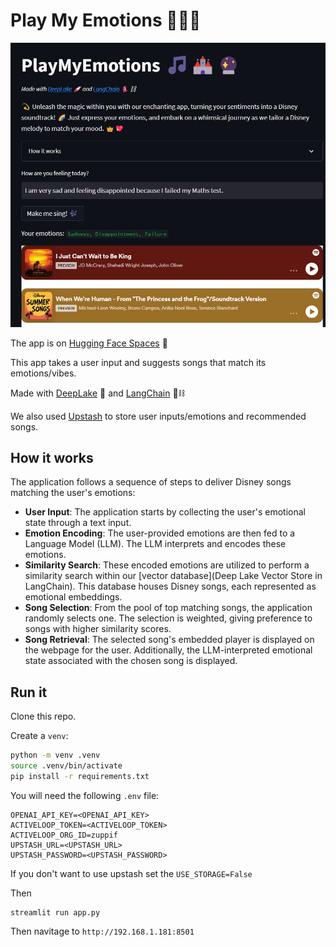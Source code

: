 # Play My Emotions 🎵🏰🔮

![Live Demo](PlayMyEmotions.jpeg)

The app is on [Hugging Face Spaces](https://huggingface.co/spaces/DjPapzin/PlayMyEmotions) 🤗

This app takes a user input and suggests songs that match its emotions/vibes.

Made with [DeepLake](https://www.deeplake.ai/) 🚀 and [LangChain](https://python.langchain.com/en/latest/index.html) 🦜⛓️ 

We also used [Upstash](https://upstash.com/) to store user inputs/emotions and recommended songs.

## How it works

The application follows a sequence of steps to deliver Disney songs matching the user's emotions:

- **User Input**: The application starts by collecting the user's emotional state through a text input.
- **Emotion Encoding**: The user-provided emotions are then fed to a Language Model (LLM). The LLM interprets and encodes these emotions.
- **Similarity Search**: These encoded emotions are utilized to perform a similarity search within our [vector database](Deep Lake Vector Store in LangChain). This database houses Disney songs, each represented as emotional embeddings.
- **Song Selection**: From the pool of top matching songs, the application randomly selects one. The selection is weighted, giving preference to songs with higher similarity scores.
- **Song Retrieval**: The selected song's embedded player is displayed on the webpage for the user. Additionally, the LLM-interpreted emotional state associated with the chosen song is displayed.

## Run it

Clone this repo.

Create a `venv`:
```bash
python -m venv .venv
source .venv/bin/activate
pip install -r requirements.txt
```

You will need the following `.env` file:
```
OPENAI_API_KEY=<OPENAI_API_KEY>
ACTIVELOOP_TOKEN=<ACTIVELOOP_TOKEN>
ACTIVELOOP_ORG_ID=zuppif
UPSTASH_URL=<UPSTASH_URL>
UPSTASH_PASSWORD=<UPSTASH_PASSWORD>
```

If you don't want to use upstash set the `USE_STORAGE=False`

Then

```
streamlit run app.py
```

Then navitage to `http://192.168.1.181:8501`